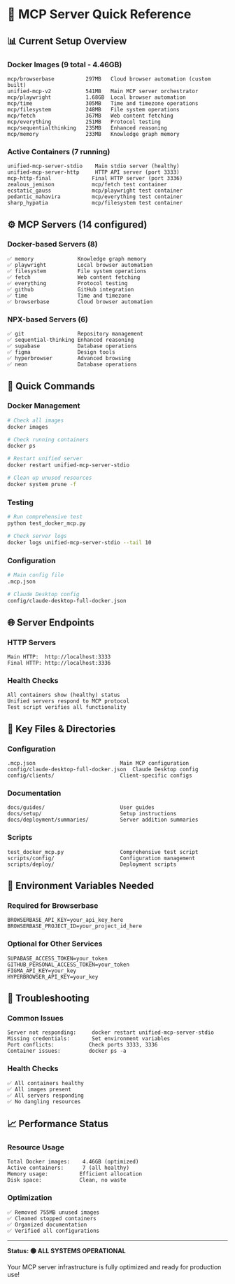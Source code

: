 # 🚀 MCP Server Quick Reference

## 📊 **Current Setup Overview**

### **Docker Images (9 total - 4.46GB)**
```
mcp/browserbase          297MB   Cloud browser automation (custom built)
unified-mcp-v2           541MB   Main MCP server orchestrator
mcp/playwright           1.68GB  Local browser automation
mcp/time                 305MB   Time and timezone operations
mcp/filesystem           248MB   File system operations
mcp/fetch                367MB   Web content fetching
mcp/everything           251MB   Protocol testing
mcp/sequentialthinking   235MB   Enhanced reasoning
mcp/memory               233MB   Knowledge graph memory
```

### **Active Containers (7 running)**
```
unified-mcp-server-stdio    Main stdio server (healthy)
unified-mcp-server-http     HTTP API server (port 3333)
mcp-http-final             Final HTTP server (port 3336)
zealous_jemison            mcp/fetch test container
ecstatic_gauss             mcp/playwright test container
pedantic_mahavira          mcp/everything test container
sharp_hypatia              mcp/filesystem test container
```

## ⚙️ **MCP Servers (14 configured)**

### **Docker-based Servers (8)**
```
✅ memory              Knowledge graph memory
✅ playwright          Local browser automation
✅ filesystem          File system operations
✅ fetch               Web content fetching
✅ everything          Protocol testing
✅ github              GitHub integration
✅ time                Time and timezone
✅ browserbase         Cloud browser automation
```

### **NPX-based Servers (6)**
```
✅ git                 Repository management
✅ sequential-thinking Enhanced reasoning
✅ supabase            Database operations
✅ figma               Design tools
✅ hyperbrowser        Advanced browsing
✅ neon                Database operations
```

## 🔧 **Quick Commands**

### **Docker Management**
```bash
# Check all images
docker images

# Check running containers
docker ps

# Restart unified server
docker restart unified-mcp-server-stdio

# Clean up unused resources
docker system prune -f
```

### **Testing**
```bash
# Run comprehensive test
python test_docker_mcp.py

# Check server logs
docker logs unified-mcp-server-stdio --tail 10
```

### **Configuration**
```bash
# Main config file
.mcp.json

# Claude Desktop config
config/claude-desktop-full-docker.json
```

## 🌐 **Server Endpoints**

### **HTTP Servers**
```
Main HTTP:  http://localhost:3333
Final HTTP: http://localhost:3336
```

### **Health Checks**
```
All containers show (healthy) status
Unified servers respond to MCP protocol
Test script verifies all functionality
```

## 📁 **Key Files & Directories**

### **Configuration**
```
.mcp.json                           Main MCP configuration
config/claude-desktop-full-docker.json  Claude Desktop config
config/clients/                     Client-specific configs
```

### **Documentation**
```
docs/guides/                        User guides
docs/setup/                         Setup instructions
docs/deployment/summaries/          Server addition summaries
```

### **Scripts**
```
test_docker_mcp.py                  Comprehensive test script
scripts/config/                     Configuration management
scripts/deploy/                     Deployment scripts
```

## 🔑 **Environment Variables Needed**

### **Required for Browserbase**
```
BROWSERBASE_API_KEY=your_api_key_here
BROWSERBASE_PROJECT_ID=your_project_id_here
```

### **Optional for Other Services**
```
SUPABASE_ACCESS_TOKEN=your_token
GITHUB_PERSONAL_ACCESS_TOKEN=your_token
FIGMA_API_KEY=your_key
HYPERBROWSER_API_KEY=your_key
```

## 🚨 **Troubleshooting**

### **Common Issues**
```
Server not responding:     docker restart unified-mcp-server-stdio
Missing credentials:       Set environment variables
Port conflicts:           Check ports 3333, 3336
Container issues:         docker ps -a
```

### **Health Checks**
```
✅ All containers healthy
✅ All images present
✅ All servers responding
✅ No dangling resources
```

## 📈 **Performance Status**

### **Resource Usage**
```
Total Docker images:    4.46GB (optimized)
Active containers:      7 (all healthy)
Memory usage:          Efficient allocation
Disk space:            Clean, no waste
```

### **Optimization**
```
✅ Removed 755MB unused images
✅ Cleaned stopped containers
✅ Organized documentation
✅ Verified all configurations
```

---

**Status: 🟢 ALL SYSTEMS OPERATIONAL**

Your MCP server infrastructure is fully optimized and ready for production use!
